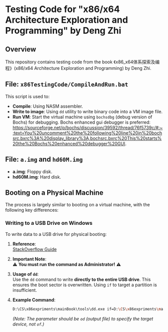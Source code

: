 # Testing Code for "x86/x64 Architecture Exploration and Programming" by Deng Zhi

## Overview
This repository contains testing code from the book 《x86_x64体系探索及编程》(x86/x64 Architecture Exploration and Programming) by Deng Zhi.

## File: `x86TestingCode/CompileAndRun.bat`
This script is used to:
- **Compile**: Using NASM assembler.
- **Write to image**: Using `dd` utility to write binary code into a VM image file.
- **Run VM**: Start the virtual machine using `bochsdbg` (debug version of Bochs) for debugging. Bochs enhanced gui debugger is preferred:
https://sourceforge.net/p/bochs/discussion/39592/thread/76f5739c/#:~:text=You%20uncomment%20the%20following%20line%20in%20bochsrc.bxrc%3A%20display_library%3A,bochsrc.bxrc%20This%20starts%20the%20Bochs%20enhanced%20debugger%20GUI.


## File: `a.img` and `hd60M.img`
- **a.img**: Floppy disk.
- **hd60M.img**: Hard disk.


## Booting on a Physical Machine
The process is largely similar to booting on a virtual machine, with the following key differences:

### Writing to a USB Drive on Windows
To write data to a USB drive for physical booting:

1.  **Reference**:  
    [StackOverflow Guide](https://stackoverflow.com/questions/1894843/how-can-i-put-a-compiled-boot-sector-onto-a-usb-stick-or-disk/1894866#comment54678918_1894866)

2.  **Important Note**:  
    ⚠️ **You must run the command as Administrator!** ⚠️

3.  **Usage of `dd`**:  
    Use the `dd` command to write **directly to the entire USB drive**. This ensures the boot sector is overwritten. Using `if` to target a partition is insufficient.

4.  **Example Command**:
    ```bash
    D:\CS\x86expriments\mainBook\tools\dd.exe if=D:\CS\x86expriments\mainBook\Backup\source\topic03\ex3-2\uboot od=z: bs=512 count=1
    ```
    *(Note: The parameter should be `od` (output file) to specify the target device, not `of`.)*
